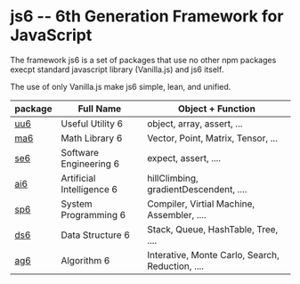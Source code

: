 # js6 -- 6th Generation Framework for JavaScript

The framework js6 is a set of packages that use no other npm packages 
execpt standard javascript library (Vanilla.js) and js6 itself.

The use of only Vanilla.js make js6 simple, lean, and unified.

package   | Full Name                 | Object + Function
----------|---------------------------|------------------
[uu6]     | Useful Utility 6          | object, array, assert, ...
[ma6]     | Math Library 6            | Vector, Point, Matrix, Tensor, ...
[se6]     | Software Engineering 6    | expect, assert, ....
[ai6]     | Artificial Intelligence 6 | hillClimbing, gradientDescendent, ....
[sp6]     | System Programming 6      | Compiler, Virtial Machine, Assembler, ....
[ds6]     | Data Structure 6          | Stack, Queue, HashTable, Tree,  ....
[ag6]     | Algorithm 6               | Interative, Monte Carlo, Search, Reduction, ....

[uu6]:uu6
[ma6]:ma6
[se6]:se6
[ai6]:ai6
[sp6]:sp6
[db6]:db6
[ds6]:ds6
[ag6]:ag6
